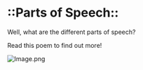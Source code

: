 # ::Parts of Speech::

Well, what are the different parts of speech?

Read this poem to find out more!

![Image.png](https://res.craft.do/user/full/34ae8ebc-d508-7305-20e2-17e06364862c/doc/5FE23ED0-D7E7-49DE-B4E5-F0AC13DAF984/EA31CA7F-64FA-4F9B-86B1-312E23705AC1\_2/U8w8FyEouuqVCxIbOrluy2i6lsGFBbIsyJ3EhYx2okwz/Image.png)
